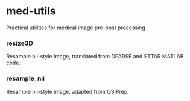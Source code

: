 # med-utils
Practical utilities for medical image pre-post processing

### resize3D
Resample nii-style image, translated from DPARSF and STTAR MATLAB code.
### resample_nii
Resample nii-style image, adapted from QSIPrep.
  
